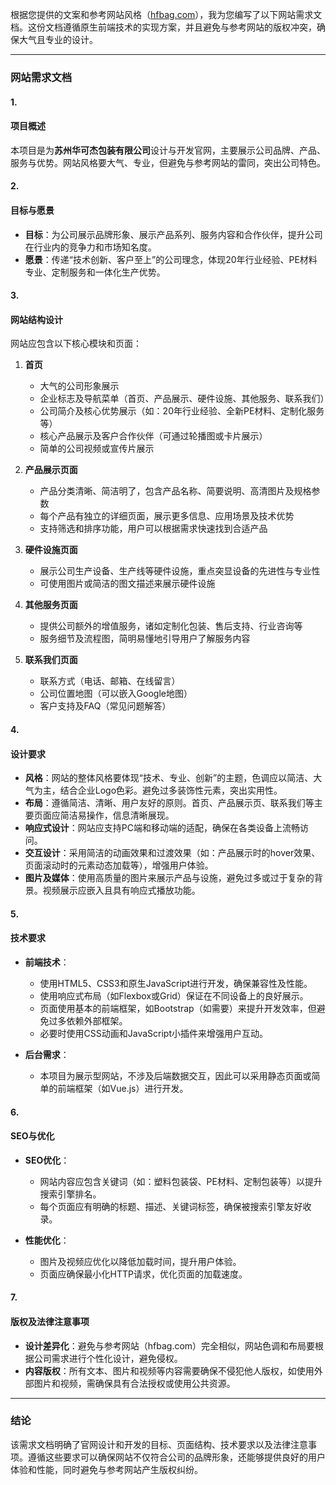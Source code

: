 根据您提供的文案和参考网站风格（[hfbag.com](http://www.hfbag.com/)），我为您编写了以下网站需求文档。这份文档遵循原生前端技术的实现方案，并且避免与参考网站的版权冲突，确保大气且专业的设计。



------





### **网站需求文档**







#### **1.** 

#### **项目概述**





本项目是为**苏州华可杰包装有限公司**设计与开发官网，主要展示公司品牌、产品、服务与优势。网站风格要大气、专业，但避免与参考网站的雷同，突出公司特色。





#### **2.** 

#### **目标与愿景**





- **目标**：为公司展示品牌形象、展示产品系列、服务内容和合作伙伴，提升公司在行业内的竞争力和市场知名度。
- **愿景**：传递“技术创新、客户至上”的公司理念，体现20年行业经验、PE材料专业、定制服务和一体化生产优势。







#### **3.** 

#### **网站结构设计**





网站应包含以下核心模块和页面：



1. **首页**

   

   - 大气的公司形象展示
   - 企业标志及导航菜单（首页、产品展示、硬件设施、其他服务、联系我们）
   - 公司简介及核心优势展示（如：20年行业经验、全新PE材料、定制化服务等）
   - 核心产品展示及客户合作伙伴（可通过轮播图或卡片展示）
   - 简单的公司视频或宣传片展示

   

2. **产品展示页面**

   

   - 产品分类清晰、简洁明了，包含产品名称、简要说明、高清图片及规格参数
   - 每个产品有独立的详细页面，展示更多信息、应用场景及技术优势
   - 支持筛选和排序功能，用户可以根据需求快速找到合适产品

   

3. **硬件设施页面**

   

   - 展示公司生产设备、生产线等硬件设施，重点突显设备的先进性与专业性
   - 可使用图片或简洁的图文描述来展示硬件设施

   

4. **其他服务页面**

   

   - 提供公司额外的增值服务，诸如定制化包装、售后支持、行业咨询等
   - 服务细节及流程图，简明易懂地引导用户了解服务内容

   

5. **联系我们页面**

   

   - 联系方式（电话、邮箱、在线留言）
   - 公司位置地图（可以嵌入Google地图）
   - 客户支持及FAQ（常见问题解答）

   







#### **4.** 

#### **设计要求**





- **风格**：网站的整体风格要体现“技术、专业、创新”的主题，色调应以简洁、大气为主，结合企业Logo色彩。避免过多装饰性元素，突出实用性。
- **布局**：遵循简洁、清晰、用户友好的原则。首页、产品展示页、联系我们等主要页面应简洁易操作，信息清晰展现。
- **响应式设计**：网站应支持PC端和移动端的适配，确保在各类设备上流畅访问。
- **交互设计**：采用简洁的动画效果和过渡效果（如：产品展示时的hover效果、页面滚动时的元素动态加载等），增强用户体验。
- **图片及媒体**：使用高质量的图片来展示产品与设施，避免过多或过于复杂的背景。视频展示应嵌入且具有响应式播放功能。







#### **5.** 

#### **技术要求**





- **前端技术**：

  

  - 使用HTML5、CSS3和原生JavaScript进行开发，确保兼容性及性能。
  - 使用响应式布局（如Flexbox或Grid）保证在不同设备上的良好展示。
  - 页面使用基本的前端框架，如Bootstrap（如需要）来提升开发效率，但避免过多依赖外部框架。
  - 必要时使用CSS动画和JavaScript小插件来增强用户互动。

  

- **后台需求**：

  

  - 本项目为展示型网站，不涉及后端数据交互，因此可以采用静态页面或简单的前端框架（如Vue.js）进行开发。

  







#### **6.** 

#### **SEO与优化**





- **SEO优化**：

  

  - 网站内容应包含关键词（如：塑料包装袋、PE材料、定制包装等）以提升搜索引擎排名。
  - 每个页面应有明确的标题、描述、关键词标签，确保被搜索引擎友好收录。

  

- **性能优化**：

  

  - 图片及视频应优化以降低加载时间，提升用户体验。
  - 页面应确保最小化HTTP请求，优化页面的加载速度。

  







#### **7.** 

#### **版权及法律注意事项**





- **设计差异化**：避免与参考网站（hfbag.com）完全相似，网站色调和布局要根据公司需求进行个性化设计，避免侵权。
- **内容版权**：所有文本、图片和视频等内容需要确保不侵犯他人版权，如使用外部图片和视频，需确保具有合法授权或使用公共资源。





------





### **结论**





该需求文档明确了官网设计和开发的目标、页面结构、技术要求以及法律注意事项。遵循这些要求可以确保网站不仅符合公司的品牌形象，还能够提供良好的用户体验和性能，同时避免与参考网站产生版权纠纷。
